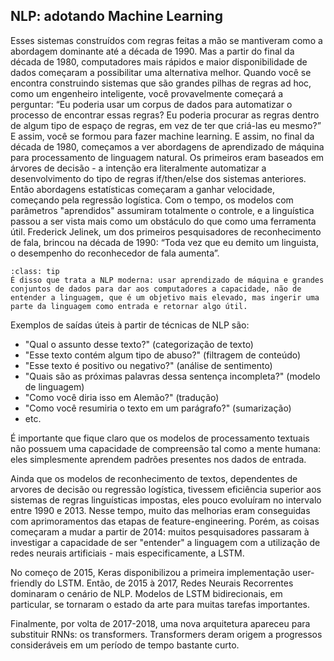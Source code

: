 <h2> NLP: adotando Machine Learning </h2>

Esses sistemas construídos com regras feitas a mão se mantiveram como a abordagem dominante até a década de 1990. Mas a partir do final da década de 1980, computadores mais rápidos e maior disponibilidade de dados começaram a possibilitar uma alternativa melhor. Quando você se encontra construindo sistemas que são grandes pilhas de regras ad hoc, como um engenheiro inteligente, você provavelmente começará a perguntar: “Eu poderia usar um corpus de dados para automatizar o processo de encontrar essas regras? Eu poderia procurar as regras dentro de algum tipo de espaço de regras, em vez de ter que criá-las eu mesmo?” E assim, você se formou para fazer machine learning. E assim, no final da década de 1980, começamos a ver abordagens de aprendizado de máquina para processamento de linguagem natural. Os primeiros eram baseados em árvores de decisão - a intenção era literalmente automatizar a desenvolvimento do tipo de regras if/then/else dos sistemas anteriores. Então abordagens estatísticas começaram a ganhar velocidade, começando pela regressão logística. Com o tempo, os modelos com parâmetros "aprendidos" assumiram totalmente o controle, e a linguística passou a ser vista mais como um obstáculo do que como uma ferramenta útil. Frederick Jelinek, um dos primeiros pesquisadores de reconhecimento de fala, brincou na década de 1990: “Toda vez que eu demito um linguista, o desempenho do reconhecedor de fala aumenta”.

`````{admonition} NLP
:class: tip
É disso que trata a NLP moderna: usar aprendizado de máquina e grandes conjuntos de dados para dar aos computadores a capacidade, não de entender a linguagem, que é um objetivo mais elevado, mas ingerir uma parte da linguagem como entrada e retornar algo útil.
`````

Exemplos de saídas úteis à partir de técnicas de NLP são:

* "Qual o assunto desse texto?" (categorização de texto)
* "Esse texto contém algum tipo de abuso?" (filtragem de conteúdo)
* "Esse texto é positivo ou negativo?" (análise de sentimento)
* "Quais são as próximas palavras dessa sentença incompleta?" (modelo de linguagem)
* "Como você diria isso em Alemão?" (tradução)
* "Como você resumiria o texto em um parágrafo?" (sumarização)
* etc.

É importante que fique claro que os modelos de processamento textuais não possuem uma capacidade de compreensão tal como a mente humana: eles simplesmente aprendem padrões presentes nos dados de entrada. 

Ainda que os modelos de reconhecimento de textos, dependentes de arvores de decisão ou regressão logística, tivessem eficiência superior aos sistemas de regras linguísticas impostas, eles pouco evoluíram no intervalo entre 1990 e 2013. Nesse tempo, muito das melhorias eram conseguidas com aprimoramentos das etapas de feature-engineering. Porém, as coisas começaram a mudar a partir de 2014: muitos pesquisadores passaram à investigar a capacidade de ser "entender" a linguagem com a utilização de redes neurais artificiais - mais especificamente, a LSTM.

No começo de 2015, Keras disponibilizou a primeira implementação user-friendly do LSTM. Então, de 2015 à 2017, Redes Neurais Recorrentes dominaram o cenário de NLP. Modelos de LSTM bidirecionais, em particular, se tornaram o estado da arte para muitas tarefas importantes.

Finalmente, por volta de 2017-2018, uma nova arquitetura apareceu para substituir RNNs: os transformers. Transformers deram origem a progressos consideráveis em um período de tempo bastante curto. 
